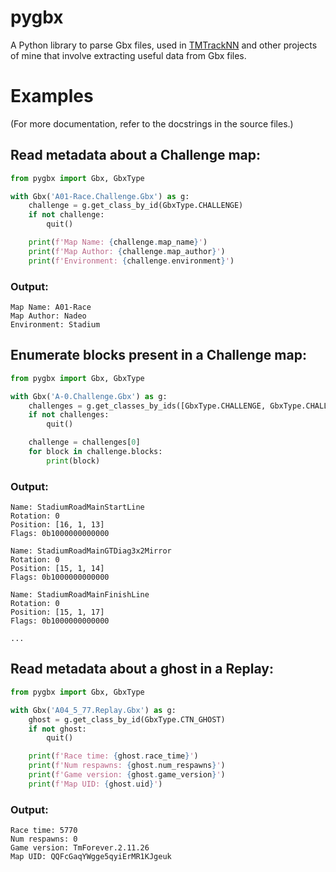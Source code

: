 # pygbx

A Python library to parse Gbx files, used in [TMTrackNN](https://github.com/donadigo/TMTrackNN) and other projects of mine that involve extracting
useful data from Gbx files.

# Examples

(For more documentation, refer to the docstrings in the source files.)

## Read metadata about a Challenge map:

```python
from pygbx import Gbx, GbxType

with Gbx('A01-Race.Challenge.Gbx') as g:
    challenge = g.get_class_by_id(GbxType.CHALLENGE)
    if not challenge:
        quit()

    print(f'Map Name: {challenge.map_name}')
    print(f'Map Author: {challenge.map_author}')
    print(f'Environment: {challenge.environment}')
```

### Output:

```
Map Name: A01-Race
Map Author: Nadeo
Environment: Stadium
```

## Enumerate blocks present in a Challenge map:

```python
from pygbx import Gbx, GbxType

with Gbx('A-0.Challenge.Gbx') as g:
    challenges = g.get_classes_by_ids([GbxType.CHALLENGE, GbxType.CHALLENGE_OLD])
    if not challenges:
        quit()

    challenge = challenges[0]
    for block in challenge.blocks:
        print(block)
```

### Output:

```
Name: StadiumRoadMainStartLine
Rotation: 0
Position: [16, 1, 13]
Flags: 0b1000000000000

Name: StadiumRoadMainGTDiag3x2Mirror
Rotation: 0
Position: [15, 1, 14]
Flags: 0b1000000000000

Name: StadiumRoadMainFinishLine
Rotation: 0
Position: [15, 1, 17]
Flags: 0b1000000000000

...
```

## Read metadata about a ghost in a Replay:

```python
from pygbx import Gbx, GbxType

with Gbx('A04_5_77.Replay.Gbx') as g:
    ghost = g.get_class_by_id(GbxType.CTN_GHOST)
    if not ghost:
        quit()

    print(f'Race time: {ghost.race_time}')
    print(f'Num respawns: {ghost.num_respawns}')
    print(f'Game version: {ghost.game_version}')
    print(f'Map UID: {ghost.uid}')
```

### Output:

```
Race time: 5770
Num respawns: 0
Game version: TmForever.2.11.26
Map UID: QQFcGaqYWgge5qyiErMR1KJgeuk
```
